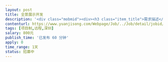```yaml
---                
layout: post       
title: 全景展示开发           
description: '<div class="mobmid"><div><h3 class="item_title">需求描述</h3><p>现有的微信小程序上的全景展示功能完善。<br/>现在已通过h5+aframe实现显示功能，但小程序上显示不友好。<br/>要求：在微信小程序上720全景显示自己用全景相机拍的全景照片，直接根据指定照片做全景显示。<br/>请有做过的，或精通aframe的技术专家 联系我！</p></div><!--info end--></div>'     
contenturl: https://www.yuanjisong.com/Webpage/Job/../Job/detail/jobid/101523      
tags: [项目制,远程,深圳]            
salary: 800元          
publish_time: '已发布 60 分钟'         
apply: 0                   
time_range: 1天              
status: 招募中                  
---                 
```

